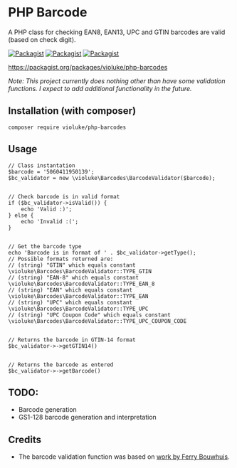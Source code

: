 # PHP Barcode
A PHP class for checking EAN8, EAN13, UPC and GTIN barcodes are valid (based on check digit).

[![Packagist](https://img.shields.io/packagist/v/violuke/php-barcodes.svg?maxAge=2592000)]()
[![Packagist](https://img.shields.io/packagist/dt/violuke/php-barcodes.svg?maxAge=2592000)]()
[![Packagist](https://img.shields.io/packagist/dm/violuke/php-barcodes.svg?maxAge=2592000)]()

https://packagist.org/packages/violuke/php-barcodes

_Note: This project currently does nothing other than have some validation functions. I expect to add additional functionality in the future._

## Installation (with composer)
```
composer require violuke/php-barcodes
```

## Usage
```
// Class instantation
$barcode = '5060411950139';
$bc_validator = new \violuke\Barcodes\BarcodeValidator($barcode);


// Check barcode is in valid format
if ($bc_validator->isValid()) {
	echo 'Valid :)';
} else {
	echo 'Invalid :(';
}


// Get the barcode type
echo 'Barcode is in format of ' . $bc_validator->getType();
// Possible formats returned are:
// (string) "GTIN" which equals constant \violuke\Barcodes\BarcodeValidator::TYPE_GTIN
// (string) "EAN-8" which equals constant \violuke\Barcodes\BarcodeValidator::TYPE_EAN_8
// (string) "EAN" which equals constant \violuke\Barcodes\BarcodeValidator::TYPE_EAN
// (string) "UPC" which equals constant \violuke\Barcodes\BarcodeValidator::TYPE_UPC
// (string) "UPC Coupon Code" which equals constant \violuke\Barcodes\BarcodeValidator::TYPE_UPC_COUPON_CODE


// Returns the barcode in GTIN-14 format
$bc_validator->->getGTIN14()


// Returns the barcode as entered
$bc_validator->->getBarcode()
```

## TODO:
* Barcode generation
* GS1-128 barcode generation and interpretation

## Credits
* The barcode validation function was based on [work by Ferry Bouwhuis](http://www.phpclasses.org/package/8560-PHP-Detect-type-and-check-EAN-and-UPC-barcodes.html).